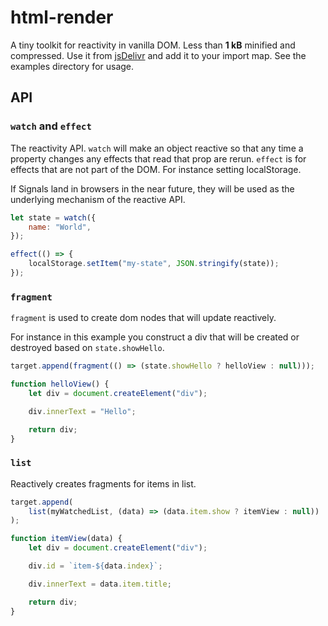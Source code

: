 # html-render

A tiny toolkit for reactivity in vanilla DOM. Less than **1 kB** minified and compressed. Use it from [jsDelivr](https://cdn.jsdelivr.net/gh/erickmerchant/html-render/lib.min.js) and add it to your import map. See the examples directory for usage.

## API

### `watch` and `effect`

The reactivity API. `watch` will make an object reactive so that any time a property changes any effects that read that prop are rerun. `effect` is for effects that are not part of the DOM. For instance setting localStorage.

If Signals land in browsers in the near future, they will be used as the underlying mechanism of the reactive API.

```javascript
let state = watch({
	name: "World",
});

effect(() => {
	localStorage.setItem("my-state", JSON.stringify(state));
});
```

### `fragment`

`fragment` is used to create dom nodes that will update reactively.

For instance in this example you construct a div that will be created or destroyed based on `state.showHello`.

```javascript
target.append(fragment(() => (state.showHello ? helloView : null)));

function helloView() {
	let div = document.createElement("div");

	div.innerText = "Hello";

	return div;
}
```

### `list`

Reactively creates fragments for items in list.

```javascript
target.append(
	list(myWatchedList, (data) => (data.item.show ? itemView : null))
);

function itemView(data) {
	let div = document.createElement("div");

	div.id = `item-${data.index}`;

	div.innerText = data.item.title;

	return div;
}
```
